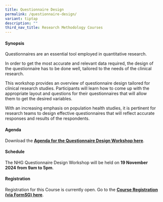 ```yaml
---
title: Questionnaire Design
permalink: /questionnaire-design/
variant: tiptap
description: ""
third_nav_title: Research Methodology Courses
---
```

<h4><strong>Synopsis</strong></h4>
<p>Questionnaires are an essential tool employed in quantitative research.</p>
<p>In order to get the most accurate and relevant data required, the design
of the questionnaire has to be done well, tailored to the needs of the
clinical research.</p>
<p>This workshop provides an overview of questionnaire design tailored for
clinical research studies. Participants will learn how to come up with
the appropriate layout and questions for their questionnaires that will
allow them to get the desired variables.</p>
<p>With an increasing emphasis on population health studies, it is pertinent
for research teams to design effective questionnaires that will reflect
accurate responses and results of the respondents.</p>
<h4><strong>Agenda</strong></h4>
<p>Download the <strong><a href="/files/Training/Questionnaire_Design_Workshop_Agenda.pdf" rel="noopener noreferrer nofollow" target="_blank">Agenda for the Questionnaire Design Workshop here</a></strong>.</p>
<h4><strong>Schedule</strong></h4>
<p>The NHG Questionnaire Design Workshop will be held on <strong>19 November 2024 from 9am to 5pm</strong>.</p>
<h4><strong>Registration</strong></h4>
<p>Registration for this Course is currently open. Go to the <strong><a href="https://form.gov.sg/6641f70512841a949edddc5c" rel="noopener nofollow" target="_blank">Course Registration (via FormSG) here</a></strong>.</p>
<p></p>